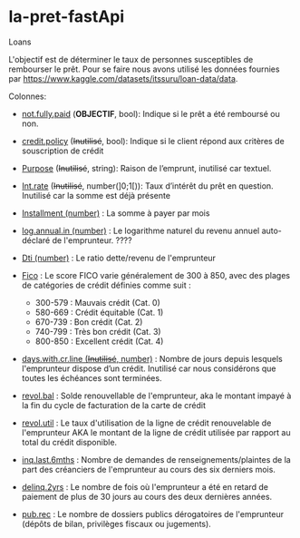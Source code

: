 # Ia-pret-fastApi

Loans

L'objectif est de déterminer le taux de personnes susceptibles de rembourser le prêt.
Pour se faire nous avons utilisé les données fournies par https://www.kaggle.com/datasets/itssuru/loan-data/data.

Colonnes:

* <u>not.fully.paid</u> (**OBJECTIF**, bool): Indique si le prêt a été remboursé ou non.

* <u>credit.policy</u> (~~Inutilisé~~, bool): Indique si le client répond aux critères de souscription de crédit

* <u>Purpose</u> (~~Inutilisé~~, string): Raison de l’emprunt, inutilisé car textuel.

* <u>Int.rate</u> (~~Inutilisé~~, number(]0;1[)): Taux d’intérêt du prêt en question. Inutilisé car la somme est déjà présente

* <u>Installment (number)</u> : La somme à payer par mois

* <u>log.annual.in (number)</u> : Le logarithme naturel du revenu annuel auto-déclaré de l'emprunteur. ????

* <u>Dti (number)</u> : Le ratio dette/revenu de l'emprunteur

* <u>Fico</u> : Le score FICO varie généralement de 300 à 850, avec des plages de catégories de crédit définies comme suit :
  - 300-579 : Mauvais crédit (Cat. 0)
  - 580-669 : Crédit équitable (Cat. 1)
  - 670-739 : Bon crédit (Cat. 2)
  - 740-799 : Très bon crédit (Cat. 3)
  - 800-850 : Excellent crédit (Cat. 4)

* <u>days.with.cr.line (~~Inutilisé~~, number)</u> : Nombre de jours depuis lesquels l'emprunteur dispose d’un crédit. Inutilisé car nous considérons que toutes les échéances sont terminées.

* <u>revol.bal</u> : Solde renouvellable de l'emprunteur, aka le montant impayé à la fin du cycle de facturation de la carte de crédit

* <u>revol.util</u> : Le taux d'utilisation de la ligne de crédit renouvelable de l'emprunteur AKA le montant de la ligne de crédit utilisée par rapport au total du crédit disponible.

* <u>inq.last.6mths</u> : Nombre de demandes de renseignements/plaintes de la part des créanciers de l'emprunteur au cours des six derniers mois.

* <u>delinq.2yrs</u> : Le nombre de fois où l'emprunteur a été en retard de paiement de plus de 30 jours au cours des deux dernières années.

* <u>pub.rec</u> : Le nombre de dossiers publics dérogatoires de l'emprunteur (dépôts de bilan, privilèges fiscaux ou jugements).

